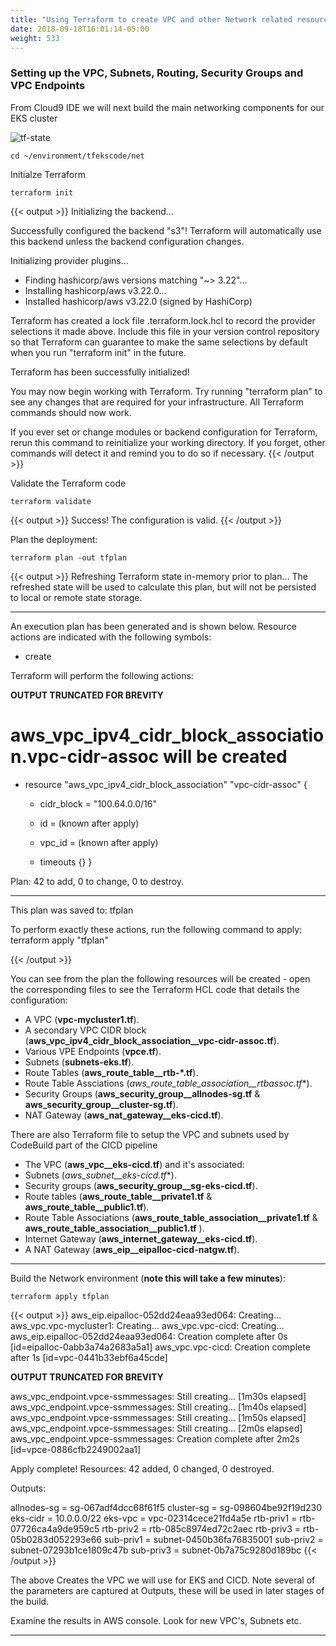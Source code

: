 ```yaml
---
title: "Using Terraform to create VPC and other Network related resources"
date: 2018-09-18T16:01:14-05:00
weight: 533
---
```


### Setting up the VPC, Subnets, Routing, Security Groups and VPC Endpoints

From Cloud9 IDE we will next build the main networking components for our EKS cluster 


![tf-state](/images/andyt/net-1.jpg)



```
cd ~/environment/tfekscode/net 
```

Initialze Terraform

```
terraform init
```
{{< output >}}
Initializing the backend...

Successfully configured the backend "s3"! Terraform will automatically
use this backend unless the backend configuration changes.

Initializing provider plugins...
- Finding hashicorp/aws versions matching "~> 3.22"...
- Installing hashicorp/aws v3.22.0...
- Installed hashicorp/aws v3.22.0 (signed by HashiCorp)

Terraform has created a lock file .terraform.lock.hcl to record the provider
selections it made above. Include this file in your version control repository
so that Terraform can guarantee to make the same selections by default when
you run "terraform init" in the future.

Terraform has been successfully initialized!

You may now begin working with Terraform. Try running "terraform plan" to see
any changes that are required for your infrastructure. All Terraform commands
should now work.

If you ever set or change modules or backend configuration for Terraform,
rerun this command to reinitialize your working directory. If you forget, other
commands will detect it and remind you to do so if necessary.
{{< /output >}}

Validate the Terraform code
```
terraform validate
```
{{< output >}}
Success! The configuration is valid.
{{< /output >}}

Plan the deployment:
```
terraform plan -out tfplan
```
{{< output >}}
Refreshing Terraform state in-memory prior to plan...
The refreshed state will be used to calculate this plan, but will not be
persisted to local or remote state storage.


------------------------------------------------------------------------

An execution plan has been generated and is shown below.
Resource actions are indicated with the following symbols:
  + create

Terraform will perform the following actions:


**OUTPUT TRUNCATED FOR BREVITY**


  # aws_vpc_ipv4_cidr_block_association.vpc-cidr-assoc will be created
  + resource "aws_vpc_ipv4_cidr_block_association" "vpc-cidr-assoc" {
      + cidr_block = "100.64.0.0/16"
      + id         = (known after apply)
      + vpc_id     = (known after apply)

      + timeouts {}
    }

Plan: 42 to add, 0 to change, 0 to destroy.

------------------------------------------------------------------------

This plan was saved to: tfplan

To perform exactly these actions, run the following command to apply:
    terraform apply "tfplan"

{{< /output >}}

You can see from the plan the following resources will be created - open the corresponding files to see the Terraform HCL code that details the configuration:

* A VPC (**vpc-mycluster1.tf**).
* A secondary VPC CIDR block (**aws_vpc_ipv4_cidr_block_association__vpc-cidr-assoc.tf**).
* Various VPE Endpoints (__vpce.tf__).
* Subnets (**subnets-eks.tf**).
* Route Tables (**aws_route_table__rtb-*.tf**).
* Route Table Assciations (**aws_route_table_association__rtbassoc*.tf**).
* Security Groups (**aws_security_group__allnodes-sg.tf** & **aws_security_group__cluster-sg.tf**).
* NAT Gateway (**aws_nat_gateway__eks-cicd.tf**).

There are also Terraform file to setup the VPC and subnets used by CodeBuild part of the CICD pipeline

* The VPC (**aws_vpc__eks-cicd.tf**) and it's associated:
* Subnets (**aws_subnet__eks-cicd*.tf**).
* Security groups (**aws_security_group__sg-eks-cicd.tf**).
* Route tables (**aws_route_table__private1.tf** & **aws_route_table__public1.tf**).
* Route Table Associations (**aws_route_table_association__private1.tf** & **aws_route_table_association__public1.tf** ).
* Internet Gateway (**aws_internet_gateway__eks-cicd.tf**).
* A NAT Gateway (**aws_eip__eipalloc-cicd-natgw.tf**).

----

Build the Network environment (**note this will take a few minutes**):

```
terraform apply tfplan
```
{{< output >}}
aws_eip.eipalloc-052dd24eaa93ed064: Creating...
aws_vpc.vpc-mycluster1: Creating...
aws_vpc.vpc-cicd: Creating...
aws_eip.eipalloc-052dd24eaa93ed064: Creation complete after 0s [id=eipalloc-0abb3a74a2683a5a1]
aws_vpc.vpc-cicd: Creation complete after 1s [id=vpc-0441b33ebf6a45cde]

**OUTPUT TRUNCATED FOR BREVITY**

aws_vpc_endpoint.vpce-ssmmessages: Still creating... [1m30s elapsed]
aws_vpc_endpoint.vpce-ssmmessages: Still creating... [1m40s elapsed]
aws_vpc_endpoint.vpce-ssmmessages: Still creating... [1m50s elapsed]
aws_vpc_endpoint.vpce-ssmmessages: Still creating... [2m0s elapsed]
aws_vpc_endpoint.vpce-ssmmessages: Creation complete after 2m2s [id=vpce-0886cfb2249002aa1]

Apply complete! Resources: 42 added, 0 changed, 0 destroyed.

Outputs:

allnodes-sg = sg-067adf4dcc68f61f5
cluster-sg = sg-098604be92f19d230
eks-cidr = 10.0.0.0/22
eks-vpc = vpc-02314cece21fd4a5e
rtb-priv1 = rtb-07726ca4a9de959c5
rtb-priv2 = rtb-085c8974ed72c2aec
rtb-priv3 = rtb-05b0283d052293e66
sub-priv1 = subnet-0450b36fa76835001
sub-priv2 = subnet-07293b1ce1809c47b
sub-priv3 = subnet-0b7a75c9280d189bc
{{< /output >}}


The above Creates the VPC we will use for EKS and CICD.
Note several of the parameters are captured at Outputs, these will be used in later stages of the build.

Examine the results in AWS console. Look for new VPC's, Subnets etc.


-----






